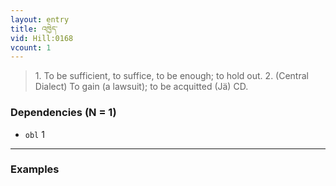 ```yaml
---
layout: entry
title: འཁྱེད་
vid: Hill:0168
vcount: 1
---
```


> 1\.
 To be sufficient, to suffice, to be enough; to hold out\.
 2\.
 (Central Dialect) To gain (a lawsuit); to be acquitted (Jä) CD\.

### Dependencies (N = 1)
* `obl` 1

---

### Examples



